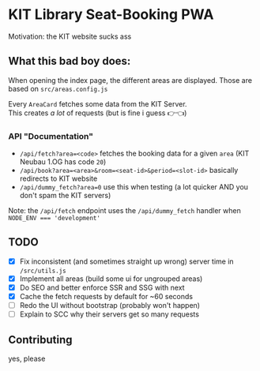 # KIT Library Seat-Booking PWA

Motivation: the KIT website sucks ass

## What this bad boy does:

When opening the index page, the different areas are displayed. Those are based on `src/areas.config.js`

Every `AreaCard` fetches some data from the KIT Server. <br/>
This creates _a lot_ of requests (but is fine i guess 👉👈)

### API "Documentation"
- `/api/fetch?area=<code>` fetches the booking data for a given `area` (KIT Neubau 1.OG has code `20`)
- `/api/book?area=<area>&room=<seat-id>&period=<slot-id>` basically redirects to KIT website
- `/api/dummy_fetch?area=0` use this when testing (a lot quicker AND you don't spam the KIT servers)

Note: the `/api/fetch` endpoint uses the `/api/dummy_fetch` handler when `NODE_ENV === 'development'`

## TODO
- [x] Fix inconsistent (and sometimes straight up wrong) server time in `/src/utils.js`
- [x] Implement all areas (build some ui for ungrouped areas)
- [x] Do SEO and better enforce SSR and SSG with next
- [x] Cache the fetch requests by default for ~60 seconds
- [ ] Redo the UI without bootstrap (probably won't happen)
- [ ] Explain to SCC why their servers get so many requests

## Contributing

yes, please

